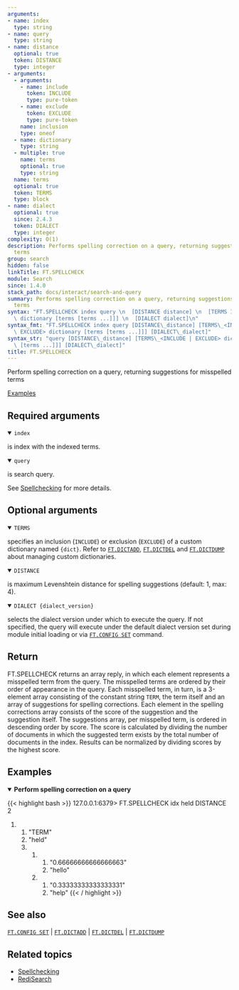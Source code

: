 ```yaml
---
arguments:
- name: index
  type: string
- name: query
  type: string
- name: distance
  optional: true
  token: DISTANCE
  type: integer
- arguments:
  - arguments:
    - name: include
      token: INCLUDE
      type: pure-token
    - name: exclude
      token: EXCLUDE
      type: pure-token
    name: inclusion
    type: oneof
  - name: dictionary
    type: string
  - multiple: true
    name: terms
    optional: true
    type: string
  name: terms
  optional: true
  token: TERMS
  type: block
- name: dialect
  optional: true
  since: 2.4.3
  token: DIALECT
  type: integer
complexity: O(1)
description: Performs spelling correction on a query, returning suggestions for misspelled
  terms
group: search
hidden: false
linkTitle: FT.SPELLCHECK
module: Search
since: 1.4.0
stack_path: docs/interact/search-and-query
summary: Performs spelling correction on a query, returning suggestions for misspelled
  terms
syntax: "FT.SPELLCHECK index query \n  [DISTANCE distance] \n  [TERMS INCLUDE | EXCLUDE\
  \ dictionary [terms [terms ...]]] \n  [DIALECT dialect]\n"
syntax_fmt: "FT.SPELLCHECK index query [DISTANCE\_distance] [TERMS\_<INCLUDE |\n \
  \ EXCLUDE> dictionary [terms [terms ...]]] [DIALECT\_dialect]"
syntax_str: "query [DISTANCE\_distance] [TERMS\_<INCLUDE | EXCLUDE> dictionary [terms\
  \ [terms ...]]] [DIALECT\_dialect]"
title: FT.SPELLCHECK
---
```


Perform spelling correction on a query, returning suggestions for misspelled terms

[Examples](#examples)

## Required arguments

<details open>
<summary><code>index</code></summary>

is index with the indexed terms.
</details>

<details open>
<summary><code>query</code></summary> 

is search query.
</details>

See [Spellchecking](/docs/interact/search-and-query/advanced-concepts/spellcheck/) for more details.

## Optional arguments

<details open>
<summary><code>TERMS</code></summary> 

specifies an inclusion (`INCLUDE`) or exclusion (`EXCLUDE`) of a custom dictionary named `{dict}`. Refer to [`FT.DICTADD`](/commands/ft.dictadd), [`FT.DICTDEL`](/commands/ft.dictdel) and [`FT.DICTDUMP`](/commands/ft.dictdump) about managing custom dictionaries.
</details>

<details open>
<summary><code>DISTANCE</code></summary> 

is maximum Levenshtein distance for spelling suggestions (default: 1, max: 4).
</details>

<details open>
<summary><code>DIALECT {dialect_version}</code></summary> 

selects the dialect version under which to execute the query. If not specified, the query will execute under the default dialect version set during module initial loading or via [`FT.CONFIG SET`](/commands/ft.config-set) command.
</details>

## Return

FT.SPELLCHECK returns an array reply, in which each element represents a misspelled term from the query. The misspelled terms are ordered by their order of appearance in the query. 
Each misspelled term, in turn, is a 3-element array consisting of the constant string `TERM`, the term itself and an array of suggestions for spelling corrections.
Each element in the spelling corrections array consists of the score of the suggestion and the suggestion itself. The suggestions array, per misspelled term, is ordered in descending order by score.
The score is calculated by dividing the number of documents in which the suggested term exists by the total number of documents in the index. Results can be normalized by dividing scores by the highest score.

## Examples

<details open>
<summary><b>Perform spelling correction on a query</b></summary>

{{< highlight bash >}}
127.0.0.1:6379> FT.SPELLCHECK idx held DISTANCE 2
1) 1) "TERM"
   2) "held"
   3) 1) 1) "0.66666666666666663"
         2) "hello"
      2) 1) "0.33333333333333331"
         2) "help"
{{< / highlight >}}
</details>

## See also

[`FT.CONFIG SET`](/commands/ft.config-set) | [`FT.DICTADD`](/commands/ft.dictadd) | [`FT.DICTDEL`](/commands/ft.dictdel) | [`FT.DICTDUMP`](/commands/ft.dictdump)

## Related topics

- [Spellchecking](/docs/interact/search-and-query/advanced-concepts/spellcheck/)
- [RediSearch](/docs/stack/search)
